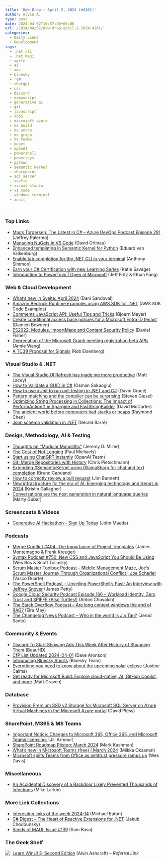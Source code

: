 ```yaml
---
title: 'Dew Drop – April 2, 2024 (#4161)'
author: Alvin A.
type: post
date: 2024-04-02T10:57:30+00:00
url: /2024/04/02/dew-drop-april-2-2024-4161/
categories:
  - Daily Links
  - Development
tags:
  - .net cli
  - .net maui
  - agile
  - ai
  - aws
  - bluesky
  - 'c#'
  - chatgpt
  - css
  - discord
  - ecmascript
  - generative ai
  - git
  - javascript
  - m365
  - microsoft azure
  - ms build
  - ms entra
  - ms graph
  - ms teams
  - nuget
  - openAI
  - powershell
  - powertoys
  - python
  - semantic kernel
  - sharepoint
  - sql server
  - svelte
  - visual studio
  - vs code
  - windows terminal
  - xunit

---
```

### <a name="top"></a>Top Links

  * <a href="http://feed.azuredevops.show/mads-torgersen-the-latest-in-c-episode-291" target="_blank" rel="noopener">Mads Torgersen: The Latest in C# &#8211; Azure DevOps Podcast Episode 291</a> (Jeffrey Palermo)
  * <a href="https://dev.to/davidortinau/managing-nugets-in-vs-code-4pp" target="_blank" rel="noopener">Managing NuGets in VS Code</a> (David Ortinau)
  * <a href="https://devblogs.microsoft.com/semantic-kernel/enhanced-templating-in-semantic-kernel-for-python/" target="_blank" rel="noopener">Enhanced templating in Semantic Kernel for Python</a> (Eduard van Valkenburg)
  * <a href="https://anthonysimmon.com/enable-dotnet-cli-tab-completion-terminal/" target="_blank" rel="noopener">Enable tab completion for the .NET CLI in your terminal</a> (Anthony Simmon)
  * <a href="https://dev.to/dotnet/earn-your-c-certification-with-new-learning-series-1eka" target="_blank" rel="noopener">Earn your C# Certification with new Learning Series</a> (Katie Savage)
  * <a href="http://www.youtube.com/watch?v=fgHiUDCag_o" target="_blank" rel="noopener">Introduction to PowerToys | Open at Microsoft</a> (Jeff Fritz & Ethan Fang)



### <a name="web"></a>Web & Cloud Development

  * <a href="https://svelte.dev/blog/whats-new-in-svelte-april-2024" target="_blank" rel="noopener">What&#8217;s new in Svelte: April 2024</a> (Dani Sandoval)
  * <a href="https://docs.aws.amazon.com/code-library/latest/ug/csharp_3_bedrock-runtime_code_examples.html" target="_blank" rel="noopener">Amazon Bedrock Runtime examples using AWS SDK for .NET</a> (AWS SDK Code Examples)
  * <a href="https://www.textcontrol.com/blog/2024/04/01/comments-javascript-api-useful-tips-and-tricks/" target="_blank" rel="noopener">Comments JavaScript API: Useful Tips and Tricks</a> (Bjoern Meyer)
  * <a href="https://damienbod.com/2024/04/02/create-conditional-access-base-policies-for-a-microsoft-entra-id-tenant/" target="_blank" rel="noopener">Create conditional access base policies for a Microsoft Entra ID tenant</a> (Damien Bowden)
  * <a href="https://lennybacon.com/posts/jsmodulesimportmapsandcontentsecuritypolicy/" target="_blank" rel="noopener">ES2022, Modules, ImportMaps and Content Security Policy</a> (Daniel Fisher)
  * <a href="https://devblogs.microsoft.com/microsoft365dev/deprecation-of-the-microsoft-graph-meeting-registration-beta-apis/" target="_blank" rel="noopener">Deprecation of the Microsoft Graph meeting registration beta APIs</a> (Annie Wang)
  * <a href="https://eisenbergeffect.medium.com/a-tc39-proposal-for-signals-f0bedd37a335?source=rss-257e6cfa66b3------2" target="_blank" rel="noopener">A TC39 Proposal for Signals</a> (Rob Eisenberg)



### <a name="dotnet"></a>Visual Studio & .NET

  * <a href="https://www.mrlacey.com/2024/04/the-visual-studio-ui-refresh-has-made.html" target="_blank" rel="noopener">The Visual Studio UI Refresh has made me more productive</a> (Matt Lacey)
  * <a href="https://code-maze.com/csharp-how-to-validate-a-guid/" target="_blank" rel="noopener">How to Validate a GUID in C#</a> (Osman Sokuoglu)
  * <a href="https://www.roundthecode.com/dotnet-tutorials/how-to-use-xunit-run-unit-testing-dotnet-csharp" target="_blank" rel="noopener">How to use xUnit to run unit testing in .NET and C#</a> (David Grace)
  * <a href="https://steven-giesel.com/blogPost/9892bd03-96bf-4ab0-aacc-973a99d5f5e0" target="_blank" rel="noopener">Pattern matching and the compiler can be surprising</a> (Steven Giesel)
  * <a href="https://dotnettips.wordpress.com/2024/04/02/optimizing-string-processing-in-collections-the-impact-of-performaction-in-spargine-and-faststringbuilder/" target="_blank" rel="noopener">Optimizing String Processing in Collections: The Impact of PerformAction() in Spargine and FastStringBuilder</a> (David McCarter)
  * <a href="https://devblogs.microsoft.com/oldnewthing/20240401-00/?p=109599" target="_blank" rel="noopener">The ancient world before computers had stacks or heaps</a> (Raymond Chen)
  * <a href="https://www.meziantou.net/json-schema-validation-in-dotnet.htm?utm_medium=social&utm_source=syndication" target="_blank" rel="noopener">Json schema validation in .NET</a> (Gérald Barré)



### <a name="design"></a>Design, Methodology, AI & Testing

  * <a href="https://jeremydmiller.com/2024/04/01/thoughts-on-modular-monoliths/" target="_blank" rel="noopener">Thoughts on “Modular Monoliths”</a> (Jeremy D. Miller)
  * <a href="https://pmichaels.net/cost-of-not-logging/" target="_blank" rel="noopener">The Cost of Not Logging</a> (Paul Michaels)
  * <a href="https://openai.com/blog/start-using-chatgpt-instantly" target="_blank" rel="noopener">Start using ChatGPT instantly</a> (OpenAI Team)
  * <a href="https://build5nines.com/git-merge-repositories-with-history/" target="_blank" rel="noopener">Git: Merge Repositories with History</a> (Chris Pietschmann)
  *  <a href="https://dev.to/azure/extending-semantickernel-using-ollamasharp-for-chat-and-text-completion-4m10" target="_blank" rel="noopener">Extending #SemanticKernel using OllamaSharp for chat and text completion</a> (Bruno Capuano)
  * <a href="https://jimbobbennett.dev/blogs/how-to-review-a-pr/" target="_blank" rel="noopener">How to correctly review a pull request</a> (Jim Bennett)
  * <a href="https://azure.microsoft.com/en-us/blog/new-infrastructure-for-the-era-of-ai-emerging-technology-and-trends-in-2024/" target="_blank" rel="noopener">New infrastructure for the era of AI: Emerging technology and trends in 2024</a> (Kristin Gallagher)
  * <a href="https://medium.com/oracledevs/conversations-are-the-next-generation-in-natural-language-queries-ea5952d01362?source=rss----749dcac244ef---4" target="_blank" rel="noopener">Conversations are the next generation in natural language queries</a> (Marty Gubar)



### <a name="videos"></a>Screencasts & Videos

  * <a href="http://www.youtube.com/watch?v=NauZSmUXE8E" target="_blank" rel="noopener">Generative AI Hackathon &#8211; Sign Up Today</a> (John Maeda)



### <a name="podcasts"></a>Podcasts

  * <a href="http://www.mergeconflict.fm/404" target="_blank" rel="noopener">Merge Conflict #404: The Importance of Project Templates</a> (James Montemagno & Frank Kreuger)
  * <a href="https://syntax.fm/750" target="_blank" rel="noopener">Syntax Podcast #750: New CSS and JavaScript You Should Be Using</a> (Wes Bos & Scott Tolinsky)
  * <a href="https://scrummastertoolbox.libsyn.com/middle-management-maze-joes-scrum-master-journey-through-organizational-conflict-joe-scherler" target="_blank" rel="noopener">Scrum Master Toolbox Podcast &#8211; Middle Management Maze, Joe&#8217;s Scrum Master Journey Through Organizational Conflict | Joe Scherler</a> (Vasco Duarte)
  * <a href="https://powershell.org/2024/04/the-powershell-podcast-unveiling-powershells-past-an-interview-with-jeffrey-snover/" target="_blank" rel="noopener">The PowerShell Podcast &#8211; Unveiling PowerShell’s Past: An Interview with Jeffrey Snover</a> (James Petty)
  * <a href="https://cloudsecuritypodcast.libsyn.com/ep166-workload-identity-zero-trust-and-spiffe-also-turtles" target="_blank" rel="noopener">Google Cloud Security Podcast Episode 166 &#8211; Workload Identity, Zero Trust and SPIFFE (Also Turtles!)</a> (Anton Chuvakin)
  * <a href="https://stackoverflow.blog/2024/04/02/are-long-context-windows-the-end-of-rag/" target="_blank" rel="noopener">The Stack Overflow Podcast &#8211; Are long context windows the end of RAG?</a> (Eira May)
  * <a href="https://changelog.com/news/88" target="_blank" rel="noopener">The Changelog News Podcast &#8211; Who in the world is Jia Tan?</a> (Jerod Santo)



### <a name="events"></a>Community & Events

  * <a href="https://slashdot.org/story/24/04/01/2125252/discord-to-start-showing-ads-this-week-after-history-of-shunning-them?utm_source=rss1.0mainlinkanon&utm_medium=feed" target="_blank" rel="noopener">Discord To Start Showing Ads This Week After History of Shunning Them</a> (BeauHD)
  * <a href="https://www.codosaur.us/blog/cfp-list-updated-2024-04-01" target="_blank" rel="noopener">CfP List Updated 2024-04-01</a> (Dave Aronson)
  * <a href="https://bsky.social/about/blog/04-01-2024-bluesky-shorts" target="_blank" rel="noopener">Introducing Bluesky Shorts</a> (Bluesky Team)
  * <a href="https://www.theverge.com/2024/4/1/24117848/total-solar-eclipse-north-america-april-how-to-watch" target="_blank" rel="noopener">Everything you need to know about the upcoming solar eclipse</a> (Justine Calma)
  * <a href="https://techcommunity.microsoft.com/t5/apps-on-azure-blog/get-ready-for-microsoft-build-explore-cloud-native-ai-github/ba-p/4102491" target="_blank" rel="noopener">Get ready for Microsoft Build: Explore cloud-native, AI, GitHub Copilot, and more</a> (Matt Graven)



### <a name="sql"></a>Database

  * <a href="https://www.microsoft.com/en-us/sql-server/blog/2024/04/01/provision-premium-ssd-v2-storage-for-microsoft-sql-server-on-azure-virtual-machines-in-the-microsoft-azure-portal/" target="_blank" rel="noopener">Provision Premium SSD v2 Storage for Microsoft SQL Server on Azure Virtual Machines in the Microsoft Azure portal</a> (David Pless)



### <a name="sp"></a>SharePoint, M365 & MS Teams

  * <a href="https://techcommunity.microsoft.com/t5/partner-news/important-notice-changes-to-microsoft-365-office-365-and/ba-p/4100985" target="_blank" rel="noopener">Important Notice: Changes to Microsoft 365, Office 365, and Microsoft Teams licensing.</a> (Jill Armour)
  * <a href="https://techcommunity.microsoft.com/t5/microsoft-sharepoint-blog/sharepoint-roadmap-pitstop-march-2024/ba-p/4101910" target="_blank" rel="noopener">SharePoint Roadmap Pitstop: March 2024</a> (Mark Kashman)
  * <a href="https://techcommunity.microsoft.com/t5/microsoft-teams-free-blog/what-s-new-in-microsoft-teams-free-march-2024/ba-p/4102596" target="_blank" rel="noopener">What’s new in Microsoft Teams (free) | March 2024</a> (Miikka Oksanen)
  * <a href="https://www.theverge.com/2024/4/1/24117785/microsoft-teams-office-split-eu-regulation-antitrust-investigation" target="_blank" rel="noopener">Microsoft splits Teams from Office as antitrust pressure ramps up</a> (Wes Davis)



### <a name="misc"></a>Miscellaneous

  * <a href="https://securityboulevard.com/2024/03/an-accidental-discovery-of-a-backdoor-likely-prevented-thousands-of-infections/" target="_blank" rel="noopener">An Accidental Discovery of a Backdoor Likely Prevented Thousands of Infections</a> (Mike Larkin)



### <a name="links"></a>More Link Collections

  * <a href="https://samestuffdifferentday.net/2024/04/01/Interesting-links-of-the-week-2024-14/" target="_blank" rel="noopener">Interesting links of the week 2024-14</a> (Michael Eaton)
  * <a href="https://newsletter.csharpdigest.net/p/heart-reactive-extensions-net" target="_blank" rel="noopener">C# Digest &#8211; The Heart of Reactive Extensions for .NET</a> (Jakub Chodounsky)
  * <a href="https://www.telerik.com/blogs/sands-maui-issue-139" target="_blank" rel="noopener">Sands of MAUI: Issue #139</a> (Sam Basu)



### <a name="shelf"></a>The Geek Shelf

<a href="https://www.amazon.com/dp/1805120069/?tag=amavin-20" target="_blank" rel="noopener"><img decoding="async" align="left" style="margin: 0px 4px 0px 0px; border: 0px currentcolor; border-image: none; float: left; display: inline; background-image: none;" src="https://m.media-amazon.com/images/I/41Ilej0j-yL._SS135_.jpg" border="0" /></a>&nbsp;<a href="https://www.amazon.com/dp/1805120069/?tag=amavin-20" target="_blank" rel="noopener">Learn WinUI 3, Second Edition</a> (Alvin Ashcraft) _&#8211; Referral Link_